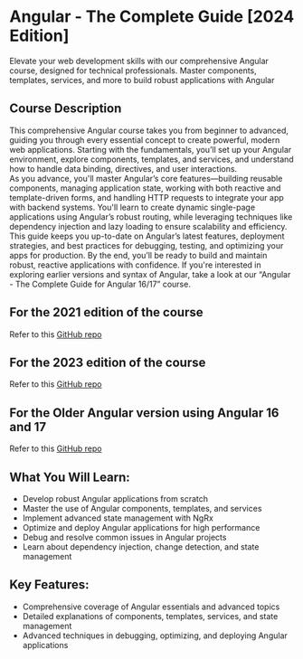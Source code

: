 # Angular - The Complete Guide [2024 Edition]
Elevate your web development skills with our comprehensive Angular course, designed for technical professionals. Master components, templates, services, and more to build robust applications with Angular

## Course Description
This comprehensive Angular course takes you from beginner to advanced, guiding you through every essential concept to create powerful, modern web applications. Starting with the fundamentals, you’ll set up your Angular environment, explore components, templates, and services, and understand how to handle data binding, directives, and user interactions. </br>
As you advance, you'll master Angular’s core features—building reusable components, managing application state, working with both reactive and template-driven forms, and handling HTTP requests to integrate your app with backend systems. You'll learn to create dynamic single-page applications using Angular’s robust routing, while leveraging techniques like dependency injection and lazy loading to ensure scalability and efficiency. </br>
This guide keeps you up-to-date on Angular’s latest features, deployment strategies, and best practices for debugging, testing, and optimizing your apps for production. By the end, you’ll be ready to build and maintain robust, reactive applications with confidence.
If you're interested in exploring earlier versions and syntax of Angular, take a look at our “Angular - The Complete Guide for Angular 16/17” course.

## For the 2021 edition of the course
Refer to this [GitHub repo](https://github.com/PacktPublishing/Angular---The-Complete-Guide-2021-Edition)

## For the 2023 edition of the course
Refer to this [GitHub repo](https://github.com/PacktPublishing/Angular---The-Complete-Guide---2023-Edition)

## For the Older Angular version using Angular 16 and 17
Refer to this [GitHub repo](https://github.com/PacktPublishing/Angular---The-Complete-Guide-for-Angular-16-17)

## What You Will Learn:
- Develop robust Angular applications from scratch
- Master the use of Angular components, templates, and services
- Implement advanced state management with NgRx
- Optimize and deploy Angular applications for high performance
- Debug and resolve common issues in Angular projects
- Learn about dependency injection, change detection, and state management

## Key Features: 
- Comprehensive coverage of Angular essentials and advanced topics
- Detailed explanations of components, templates, services, and state management
- Advanced techniques in debugging, optimizing, and deploying Angular applications
